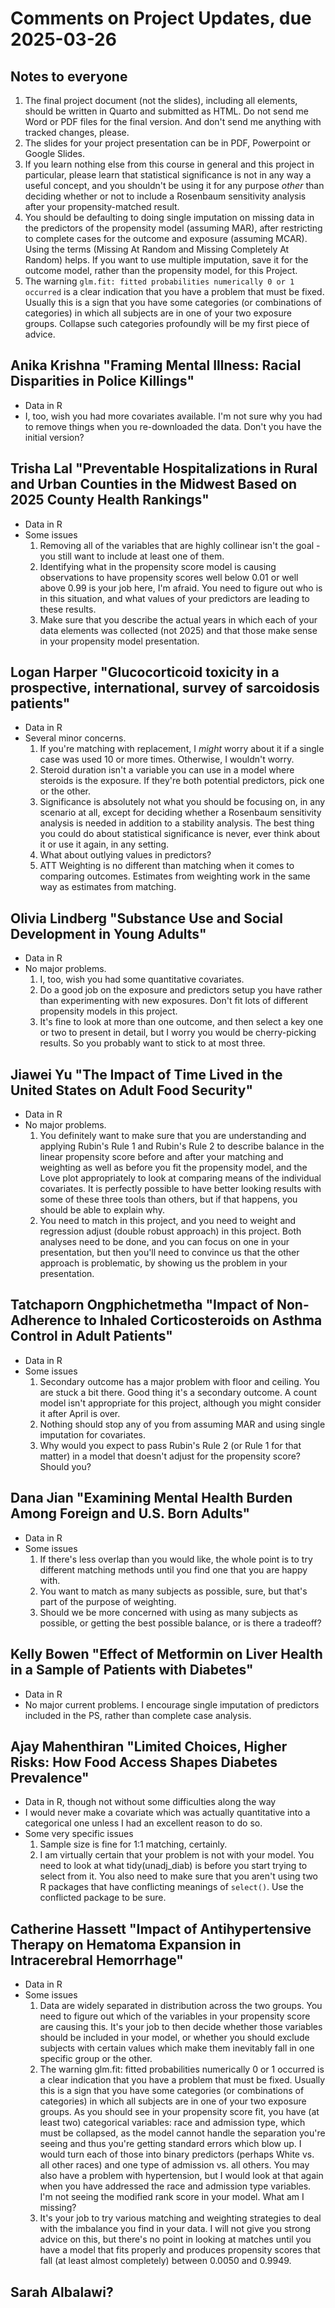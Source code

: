 # Comments on Project Updates, due 2025-03-26 

## Notes to everyone

1. The final project document (not the slides), including all elements, should be written in Quarto and submitted as HTML. Do not send me Word or PDF files for the final version. And don't send me anything with tracked changes, please.
2. The slides for your project presentation can be in PDF, Powerpoint or Google Slides.
3. If you learn nothing else from this course in general and this project in particular, please learn that statistical significance is not in any way a useful concept, and you shouldn't be using it for any purpose *other* than deciding whether or not to include a Rosenbaum sensitivity analysis after your propensity-matched result.
4. You should be defaulting to doing single imputation on missing data in the predictors of the propensity model (assuming MAR), after restricting to complete cases for the outcome and exposure (assuming MCAR). Using the terms (Missing At Random and Missing Completely At Random) helps. If you want to use multiple imputation, save it for the outcome model, rather than the propensity model, for this Project.
5. The warning `glm.fit: fitted probabilities numerically 0 or 1 occurred` is a clear indication that you have a problem that must be fixed. Usually this is a sign that you have some categories (or combinations of categories) in which all subjects are in one of your two exposure groups. Collapse such categories profoundly will be my first piece of advice.

## Anika Krishna "Framing Mental Illness: Racial Disparities in Police Killings"

- Data in R
- I, too, wish you had more covariates available. I'm not sure why you had to remove things when you re-downloaded the data. Don't you have the initial version?

## Trisha Lal "Preventable Hospitalizations in Rural and Urban Counties in the Midwest Based on 2025 County Health Rankings"

- Data in R
- Some issues
    1. Removing all of the variables that are highly collinear isn't the goal - you still want to include at least one of them.
    2. Identifying what in the propensity score model is causing observations to have propensity scores well below 0.01 or well above 0.99 is your job here, I'm afraid. You need to figure out who is in this situation, and what values of your predictors are leading to these results.
    3. Make sure that you describe the actual years in which each of your data elements was collected (not 2025) and that those make sense in your propensity model presentation.

## Logan Harper "Glucocorticoid toxicity in a prospective, international, survey of sarcoidosis patients"

- Data in R
- Several minor concerns.
    1. If you're matching with replacement, I *might* worry about it if a single case was used 10 or more times. Otherwise, I wouldn't worry.
    2. Steroid duration isn't a variable you can use in a model where steroids is the exposure. If they're both potential predictors, pick one or the other.
    3. Significance is absolutely not what you should be focusing on, in any scenario at all, except for deciding whether a Rosenbaum sensitivity analysis is needed in addition to a stability analysis. The best thing you could do about statistical significance is never, ever think about it or use it again, in any setting. 
    4. What about outlying values in predictors?
    5. ATT Weighting is no different than matching when it comes to comparing outcomes. Estimates from weighting work in the same way as estimates from matching.

## Olivia Lindberg "Substance Use and Social Development in Young Adults"

- Data in R
- No major problems.
    1. I, too, wish you had some quantitative covariates.
    2. Do a good job on the exposure and predictors setup you have rather than experimenting with new exposures. Don't fit lots of different propensity models in this project.
    3. It's fine to look at more than one outcome, and then select a key one or two to present in detail, but I worry you would be cherry-picking results. So you probably want to stick to at most three.

## Jiawei Yu "The Impact of Time Lived in the United States on Adult Food Security"

- Data in R
- No major problems.
    1. You definitely want to make sure that you are understanding and applying Rubin's Rule 1 and Rubin's Rule 2 to describe balance in the linear propensity score before and after your matching and weighting as well as before you fit the propensity model, and the Love plot appropriately to look at comparing means of the individual covariates. It is perfectly possible to have better looking results with some of these three tools than others, but if that happens, you should be able to explain why.
    2. You need to match in this project, and you need to weight and regression adjust (double robust approach) in this project. Both analyses need to be done, and you can focus on one in your presentation, but then you'll need to convince us that the other approach is problematic, by showing us the problem in your presentation.

## Tatchaporn Ongphichetmetha "Impact of Non-Adherence to Inhaled Corticosteroids on Asthma Control in Adult Patients"

- Data in R
- Some issues
    1. Secondary outcome has a major problem with floor and ceiling. You are stuck a bit there. Good thing it's a secondary outcome. A count model isn't appropriate for this project, although you might consider it after April is over.
    2. Nothing should stop any of you from assuming MAR and using single imputation for covariates.
    3. Why would you expect to pass Rubin's Rule 2 (or Rule 1 for that matter) in a model that doesn't adjust for the propensity score? Should you?

## Dana Jian "Examining Mental Health Burden Among Foreign and U.S. Born Adults"

- Data in R
- Some issues
    1. If there's less overlap than you would like, the whole point is to try different matching methods until you find one that you are happy with.
    2. You want to match as many subjects as possible, sure, but that's part of the purpose of weighting.
    3. Should we be more concerned with using as many subjects as possible, or getting the best possible balance, or is there a tradeoff?


## Kelly Bowen "Effect of Metformin on Liver Health in a Sample of Patients with Diabetes"

- Data in R
- No major current problems. I encourage single imputation of predictors included in the PS, rather than complete case analysis.

## Ajay Mahenthiran "Limited Choices, Higher Risks: How Food Access Shapes Diabetes Prevalence"

- Data in R, though not without some difficulties along the way
- I would never make a covariate which was actually quantitative into a categorical one unless I had an excellent reason to do so.
- Some very specific issues
    1. Sample size is fine for 1:1 matching, certainly.
    2. I am virtually certain that your problem is not with your model. You need to look at what tidy(unadj_diab) is before you start trying to select from it. You also need to make sure that you aren't using two R packages that have conflicting meanings of `select()`. Use the conflicted package to be sure.

## Catherine Hassett "Impact of Antihypertensive Therapy on Hematoma Expansion in Intracerebral Hemorrhage"

- Data in R
- Some issues
    1. Data are widely separated in distribution across the two groups. You need to figure out which of the variables in your propensity score are causing this. It's your job to then decide whether those variables should be included in your model, or whether you should exclude subjects with certain values which make them inevitably fall in one specific group or the other.
    2. The warning glm.fit: fitted probabilities numerically 0 or 1 occurred is a clear indication that you have a problem that must be fixed. Usually this is a sign that you have some categories (or combinations of categories) in which all subjects are in one of your two exposure groups. As you should see in your propensity score fit, you have (at least two) categorical variables: race and admission type, which must be collapsed, as the model cannot handle the separation you're seeing and thus you're getting standard errors which blow up. I would turn each of those into binary predictors (perhaps White vs. all other races) and one type of admission vs. all others. You may also have a problem with hypertension, but I would look at that again when you have addressed the race and admission type variables. I'm not seeing the modified rank score in your model. What am I missing?
    3. It's your job to try various matching and weighting strategies to deal with the imbalance you find in your data. I will not give you strong advice on this, but there's no point in looking at matches until you have a model that fits properly and produces propensity scores that fall (at least almost completely) between 0.0050 and 0.9949.

## Sarah Albalawi?
